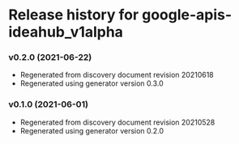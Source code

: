 # Release history for google-apis-ideahub_v1alpha

### v0.2.0 (2021-06-22)

* Regenerated from discovery document revision 20210618
* Regenerated using generator version 0.3.0

### v0.1.0 (2021-06-01)

* Regenerated from discovery document revision 20210528
* Regenerated using generator version 0.2.0


